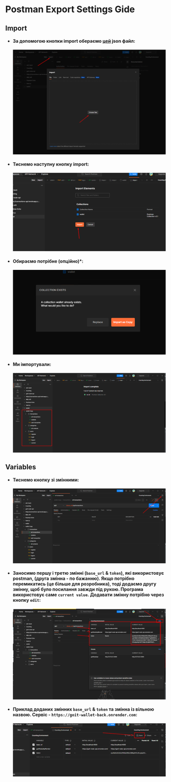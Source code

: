# Postman Export Settings Gide

## Import

- #### За допомогою кнопки import обераємо [цей](./assets/postman/wallet.postman_collection.json) json файл:
  <img src="./assets/postman/Screenshot_1.png" alt="screen">
- #### Тиснемо наступну кнопку import:
  <img src="./assets/postman/Screenshot_2.png" alt="screen">
- #### Обираємо потрібне (опційно)*:
  <img src="./assets/postman/Screenshot_3.png" alt="screen">
- #### Ми імпортували:
  <img src="./assets/postman/Screenshot_4.png" alt="screen">

## Variables

- #### Тиснемо кнопку зі змінними:
  <img src="./assets/postman/Screenshot_5.png" alt="screen">
- #### Заносимо першу і третю змінні (`base_url` & `token`), які використовує postman, (друга змінна - по бажанню). Якщо потрібно перемикатись (це більше для розробника), тоді додаємо другу змінну, щоб було посилання завжди під рукою. Програма використовує саме `current value`. Додавати змінну потрібно через кнопку `edit`:
  <img src="./assets/postman/Screenshot_6.png" alt="screen">
- #### Приклад доданих змінних `base_url` & `token` та змінна із вільною назвою. Сервіс - `https://goit-wallet-back.onrender.com`:
  <img src="./assets/postman/Screenshot_8.png" alt="screen">
